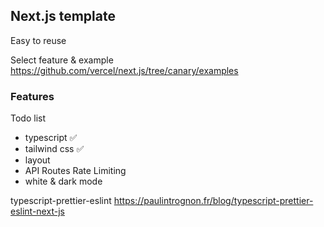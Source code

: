 ## Next.js template

Easy to reuse

Select feature & example
https://github.com/vercel/next.js/tree/canary/examples

### Features

Todo list

- typescript ✅
- tailwind css ✅
- layout
- API Routes Rate Limiting
- white & dark mode

typescript-prettier-eslint
https://paulintrognon.fr/blog/typescript-prettier-eslint-next-js
